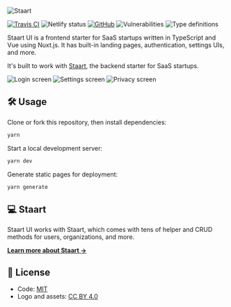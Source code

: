 ![Staart](https://raw.githubusercontent.com/o15y/staart-ui/master/static/staart-ui-logo.png)

[![Travis CI](https://img.shields.io/travis/o15y/staart-ui.svg)](https://travis-ci.org/o15y/staart-ui)
![Netlify status](https://img.shields.io/endpoint.svg?url=https://platform.oswaldlabs.com/netlify-status/579f5cb0-6a9b-4bfb-bc99-8093a946a200)
[![GitHub](https://img.shields.io/github/license/o15y/staart-ui.svg)](https://github.com/o15y/staart-ui/blob/master/LICENSE)
![Vulnerabilities](https://img.shields.io/snyk/vulnerabilities/github/o15y/staart-ui.svg)
![Type definitions](https://img.shields.io/badge/types-TypeScript-blue.svg)

Staart UI is a frontend starter for SaaS startups written in TypeScript and Vue using Nuxt.js. It has built-in landing pages, authentication, settings UIs, and more.

It's built to work with [Staart](https://github.com/o15y/staart), the backend starter for SaaS startups.

![Login screen](https://raw.githubusercontent.com/o15y/staart-ui/master/static/screenshots/1.png)
![Settings screen](https://raw.githubusercontent.com/o15y/staart-ui/master/static/screenshots/2.png)
![Privacy screen](https://raw.githubusercontent.com/o15y/staart-ui/master/static/screenshots/3.png)

## 🛠 Usage

Clone or fork this repository, then install dependencies:

```bash
yarn
```

Start a local development server:

```bash
yarn dev
```

Generate static pages for deployment:

```bash
yarn generate
```

## 💻 Staart

Staart UI works with Staart, which comes with tens of helper and CRUD methods for users, organizations, and more.

**[Learn more about Staart →](https://github.com/o15y/staart)**

## 📄 License

- Code: [MIT](https://github.com/o15y/staart-ui/blob/master/LICENSE)
- Logo and assets: [CC BY 4.0](https://creativecommons.org/licenses/by/4.0/)
